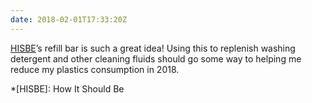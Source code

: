```yaml
---
date: 2018-02-01T17:33:20Z
---
```

[HISBE](http://hisbe.co.uk)’s refill bar is such a great idea! Using this to replenish washing detergent and other cleaning fluids should go some way to helping me reduce my plastics consumption in 2018.

*[HISBE]: How It Should Be
